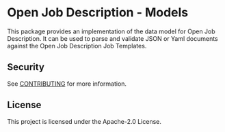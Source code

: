 # Open Job Description - Models

This package provides an implementation of the data model for Open Job Description. It can be used to
parse and validate JSON or Yaml documents against the Open Job Description Job Templates.

## Security

See [CONTRIBUTING](CONTRIBUTING.md#security-issue-notifications) for more information.

## License

This project is licensed under the Apache-2.0 License.
